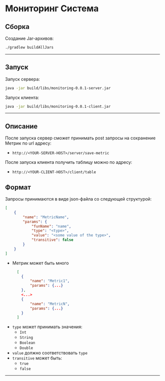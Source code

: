 # Мониторинг Система

## Сборка
Cоздание Jar-архивов:
```bash
./gradlew buildAllJars
```
---
## Запуск
Запуск сервера:
```bash
java -jar build/libs/monitoring-0.0.1-server.jar   
```

Запуск клиента:
```bash
java -jar build/libs/monitoring-0.0.1-client.jar   
```
---
## Описание
После запуска сервер сможет принимать post запросы на сохранение Метрик по url адресу:

* `http://<YOUR-SERVER-HOST>/server/save-metric`

После запуска клиента получить таблицу можно по адресу:
* `http://<YOUR-CLIENT-HOST>/client/table`

## Формат
Запросы принимаются в виде json-файла со следующей структурой:

```json
[
    {
        "name": "MetricName",
        "params": {
            "funName": "name",
            "type": "<type>", 
            "value": "<some value of the type>",
            "transitive": false
        }
    }
]
```
* Метрик может быть много
  ```json
    [
      {
          "name": "Metric1",
          "params": {...}
      },
      <...>
      {
          "name": "MetricN",
          "params": {...}
      }
    ]
    ```
* `type` может принимать значения:
  * `Int`
  * `String`
  * `Boolean`
  * `Double`
* `value` должно соответствовать `type`
* `transitive` может быть:
  * `true` 
  * `false`
---
